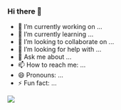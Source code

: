 ### Hi there 👋

- 🔭 I’m currently working on ...
- 🌱 I’m currently learning ...
- 👯 I’m looking to collaborate on ...
- 🤔 I’m looking for help with ...
- 💬 Ask me about ...
- 📫 How to reach me: ...
- 😄 Pronouns: ...
- ⚡ Fun fact: ...

<div>
  <img src='https://media.giphy.com/media/v1.Y2lkPTc5MGI3NjExNWM1NjcyY2E2MTk1ZTJjY2U3NGYxYjMxOGEyOWExNDgwOGM2ZTQwZSZjdD1z/M9gbBd9nbDrOTu1Mqx/giphy.gif'>
</div>
